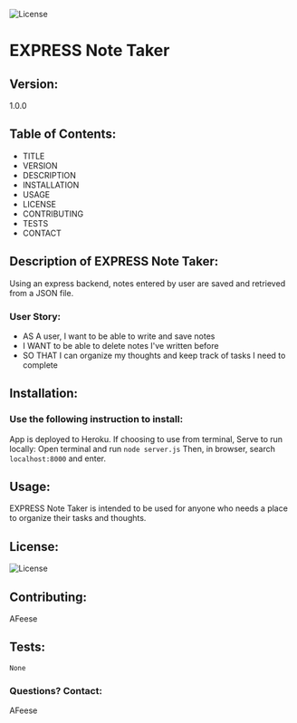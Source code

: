 
  ![License](https://img.shields.io/badge/License-AGPL-blue.svg?style=plastic)

# EXPRESS Note Taker

## Version:
1.0.0

## Table of Contents:
* TITLE
* VERSION
* DESCRIPTION
* INSTALLATION
* USAGE
* LICENSE
* CONTRIBUTING
* TESTS
* CONTACT


## Description of EXPRESS Note Taker:
Using an express backend, notes entered by user are saved and retrieved from a JSON file.

### User Story: 
* AS A user, I want to be able to write and save notes 
* I WANT to be able to delete notes I've written before 
* SO THAT I can organize my thoughts and keep track of tasks I need to complete


## Installation: 
### Use the following instruction to install: 

App is deployed to Heroku. If choosing to use from terminal, Serve to run locally: Open terminal and run    ```node server.js```   Then, in browser, search ```localhost:8000``` and enter.




## Usage: 
EXPRESS Note Taker is intended to be used for anyone who needs a place to organize their tasks and thoughts. 




## License: 
![License](https://img.shields.io/badge/License-AGPL-blue.svg?style=plastic)




## Contributing: 
AFeese





## Tests: 
```None```




### Questions? Contact:
AFeese

